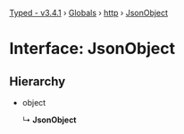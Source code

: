 [Typed - v3.4.1](../README.md) › [Globals](../globals.md) › [http](../modules/http.md) › [JsonObject](http.jsonobject.md)

# Interface: JsonObject

## Hierarchy

* object

  ↳ **JsonObject**
